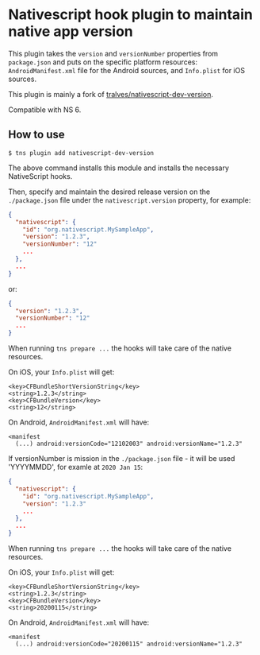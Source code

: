 # Nativescript hook plugin to maintain native app version

This plugin takes the `version` and `versionNumber` properties from `package.json` and puts on the specific platform resources: `AndroidManifest.xml` file for the Android sources, and `Info.plist` for iOS sources.

This plugin is mainly a fork of [tralves/nativescript-dev-version](https://github.com/tralves/nativescript-dev-version).

Compatible with NS 6.

## How to use

```
$ tns plugin add nativescript-dev-version
```

The above command installs this module and installs the necessary NativeScript hooks.

Then, specify and maintain the desired release version on the `./package.json` file under the `nativescript.version` property, for example:

```json
{
  "nativescript": {
    "id": "org.nativescript.MySampleApp",
    "version": "1.2.3",
    "versionNumber": "12"
    ...
  },
  ...
}
```

or:

```json
{
  "version": "1.2.3",
  "versionNumber": "12"
  ...
}
```

When running `tns prepare ...` the hooks will take care of the native resources.

On iOS, your `Info.plist` will get:

```
<key>CFBundleShortVersionString</key>
<string>1.2.3</string>
<key>CFBundleVersion</key>
<string>12</string>
```

On Android, `AndroidManifest.xml` will have:

```
<manifest
  (...) android:versionCode="12102003" android:versionName="1.2.3"
```

If versionNumber is mission in the `./package.json` file - it will be used 'YYYYMMDD', for examle at `2020 Jan 15`:

```json
{
  "nativescript": {
    "id": "org.nativescript.MySampleApp",
    "version": "1.2.3"
    ...
  },
  ...
}
```

When running `tns prepare ...` the hooks will take care of the native resources.

On iOS, your `Info.plist` will get:

```
<key>CFBundleShortVersionString</key>
<string>1.2.3</string>
<key>CFBundleVersion</key>
<string>20200115</string>
```

On Android, `AndroidManifest.xml` will have:

```
<manifest
  (...) android:versionCode="20200115" android:versionName="1.2.3"
```